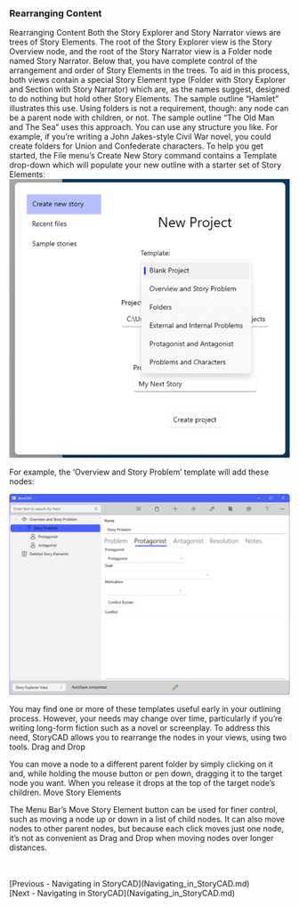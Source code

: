 ### Rearranging Content ###
Rearranging Content
Both the Story Explorer and Story Narrator views are trees of Story Elements. The root of the Story Explorer view is the Story Overview node, and the root of the Story Narrator view is a Folder node named Story Narrator. Below that, you have complete control of the arrangement and order of Story Elements in the trees.
To aid in this process, both views contain a special Story Element type (Folder with Story Explorer and Section with Story Narrator) which are, as the names suggest, designed to do nothing but hold other Story Elements. The sample outline “Hamlet” illustrates this use.
Using folders is not a requirement, though: any node can be a parent node with children, or not. The sample outline “The Old Man and The Sea” uses this approach.
You can use any structure you like. For example, if you’re writing a John Jakes-style Civil War novel, you could create folders for Union and Confederate characters.
To help you get started, the File menu’s Create New Story command contains a Template drop-down which will populate your new outline with a starter set of Story Elements:
![](Create-New-Story-Project-Templates.png)

For example, the ‘Overview and Story Problem’ template will add these nodes:

![](Overview-and-Story-Problem.png)

You may find one or more of these templates useful early in your outlining process. However, your needs may change over time, particularly if you’re writing long-form fiction such as a novel or screenplay. To address this need, StoryCAD allows you to rearrange the nodes in your views, using two tools.
Drag and Drop

You can move a node to a different parent folder by simply clicking on it and, while holding the mouse button or pen down, dragging it to the target node you want. When you release it drops at the top of the target node’s children. 
Move Story Elements

The Menu Bar’s Move Story Element button can be used for finer control, such as moving a node up or down in a list of child nodes.  It can also move nodes to other parent nodes, but because each click moves just one node, it’s not as convenient as Drag and Drop when moving nodes over longer distances.




 <br/>
 <br/>
[Previous - Navigating in StoryCAD](Navigating_in_StoryCAD.md) <br/>
[Next - Navigating in StoryCAD](Navigating_in_StoryCAD.md) <br/>
